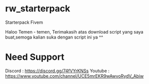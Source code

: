 # rw_starterpack
Starterpack Fivem

Haloo Temen - temen, Terimakasih atas download script yang saya buat,semoga kalian suka dengan script ini ya ^^

# Need Support
Discord : https://discord.gg/74fVYrKNSs
Youtube : https://www.youtube.com/channel/UCE5mrEKR9wAwvoRydV_Abiw
